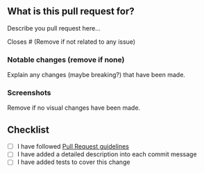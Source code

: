 ## What is this pull request for?

Describe you pull request here...

Closes #<issue number> (Remove if not related to any issue)

### Notable changes (remove if none)

Explain any changes (maybe breaking?) that have been made.

### Screenshots

Remove if no visual changes have been made.

## Checklist
- [ ] I have followed [Pull Request guidelines](https://github.com/AlchemyCMS/alchemy_cms/blob/main/CONTRIBUTING.md)
- [ ] I have added a detailed description into each commit message
- [ ] I have added tests to cover this change
